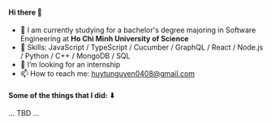 #### Hi there 👋

<!--
Here are some ideas to get you started:

- 🔭 I’m currently working on ...
- 🌱 I’m currently learning ...
- 👯 I’m looking to collaborate on ...
- 🤔 I’m looking for help with ...
- 💬 Ask me about ...
- 📫 How to reach me: ...
- 😄 Pronouns: ...
- ⚡ Fun fact: ...
-->


- 🏫 I am currently studying for a bachelor's degree majoring in Software Engineering at **Ho Chi Minh University of Science**
- 🔧 Skills:  JavaScript  /  TypeScript / Cucumber / GraphQL / React  /  Node.js  /  Python  /  C++  /  MongoDB  /  SQL
- 👯 I’m looking for an internship
- 📫 How to reach me: huytunguyen0408@gmail.com 

#### Some of the things that I did: ⬇ 

... TBD ...


